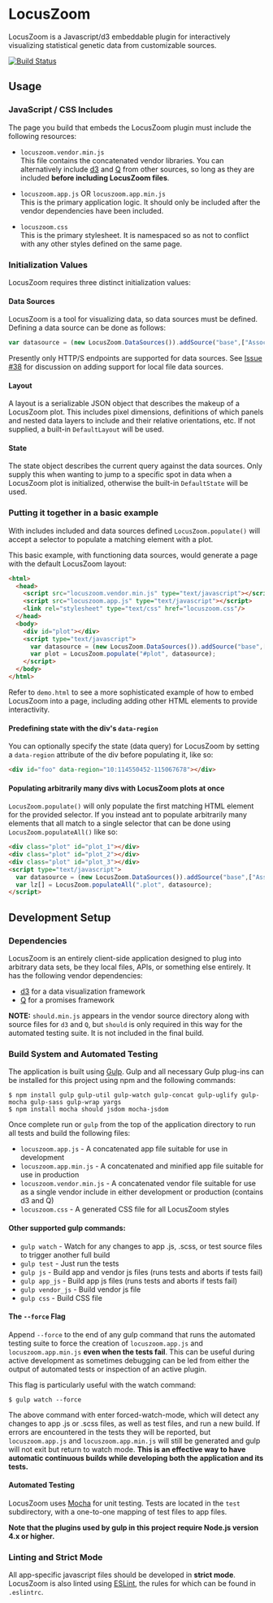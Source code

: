 # LocusZoom

LocusZoom is a Javascript/d3 embeddable plugin for interactively visualizing statistical genetic data from customizable sources.

[![Build Status](https://api.travis-ci.org/statgen/locuszoom.svg?branch=master)](https://api.travis-ci.org/statgen/locuszoom)

## Usage

### JavaScript / CSS Includes

The page you build that embeds the LocusZoom plugin must include the following resources:

* `locuszoom.vendor.min.js`  
  This file contains the concatenated vendor libraries. You can alternatively include [d3](http://d3js.org/) and [Q](https://github.com/kriskowal/q) from other sources, so long as they are included **before including LocusZoom files**.  

* `locuszoom.app.js` OR `locuszoom.app.min.js`  
  This is the primary application logic. It should only be included after the vendor dependencies have been included.  

* `locuszoom.css`  
  This is the primary stylesheet. It is namespaced so as not to conflict with any other styles defined on the same page.

### Initialization Values

LocusZoom requires three distinct initialization values:

#### Data Sources

LocusZoom is a tool for visualizing data, so data sources must be defined. Defining a data source can be done as follows:

```javascript
var datasource = (new LocusZoom.DataSources()).addSource("base",["AssociationLZ", "http://myapi.com/"]);
```

Presently only HTTP/S endpoints are supported for data sources. See [Issue #38](https://github.com/statgen/locuszoom/issues/38) for discussion on adding support for local file data sources.

#### Layout

A layout is a serializable JSON object that describes the makeup of a LocusZoom plot. This includes pixel dimensions, definitions of which panels and nested data layers to include and their relative orientations, etc. If not supplied, a built-in `DefaultLayout` will be used.

#### State

The state object describes the current query against the data sources. Only supply this when wanting to jump to a specific spot in data when a LocusZoom plot is initialized, otherwise the built-in `DefaultState` will be used.

### Putting it together in a basic example

With includes included and data sources defined `LocusZoom.populate()` will accept a selector to populate a matching element with a plot.

This basic example, with functioning data sources, would generate a page with the default LocusZoom layout:

```html
<html>
  <head>
    <script src="locuszoom.vendor.min.js" type="text/javascript"></script>
    <script src="locuszoom.app.js" type="text/javascript"></script>
    <link rel="stylesheet" type="text/css" href="locuszoom.css"/>
  </head>
  <body>
    <div id="plot"></div>
    <script type="text/javascript">
      var datasource = (new LocusZoom.DataSources()).addSource("base",["AssociationLZ", "http://myapi.com/"]);
      var plot = LocusZoom.populate("#plot", datasource); 
    </script>
  </body>
</html>
```

Refer to `demo.html` to see a more sophisticated example of how to embed LocusZoom into a page, including adding other HTML elements to provide interactivity.

#### Predefining state with the div's `data-region`

You can optionally specify the state (data query) for LocusZoom by setting a `data-region` attribute of the div before populating it, like so:

```html
<div id="foo" data-region="10:114550452-115067678"></div>
```

#### Populating arbitrarily many divs with LocusZoom plots at once

`LocusZoom.populate()` will only populate the first matching HTML element for the provided selector. If you instead ant to populate arbitrarily many elements that all match to a single selector that can be done using `LocusZoom.populateAll()` like so:

```html
<div class="plot" id="plot_1"></div>
<div class="plot" id="plot_2"></div>
<div class="plot" id="plot_3"></div>
<script type="text/javascript">
  var datasource = (new LocusZoom.DataSources()).addSource("base",["AssociationLZ", "http://myapi.com/"]);
  var lz[] = LocusZoom.populateAll(".plot", datasource); 
</script>
```

## Development Setup

### Dependencies

LocusZoom is an entirely client-side application designed to plug into arbitrary data sets, be they local files, APIs, or something else entirely. It has the following vendor dependencies:

* [d3](http://d3js.org/) for a data visualization framework
* [Q](https://github.com/kriskowal/q) for a promises framework

**NOTE:** `should.min.js` appears in the vendor source directory along with source files for `d3` and `Q`, but `should` is only required in this way for the automated testing suite. It is not included in the final build.

### Build System and Automated Testing

The application is built using [Gulp](http://gulpjs.com/). Gulp and all necessary Gulp plug-ins can be installed for this project using npm and the following commands:

```
$ npm install gulp gulp-util gulp-watch gulp-concat gulp-uglify gulp-mocha gulp-sass gulp-wrap yargs
$ npm install mocha should jsdom mocha-jsdom
```

Once complete run or `gulp` from the top of the application directory to run all tests and build the following files:

* `locuszoom.app.js` - A concatenated app file suitable for use in development
* `locuszoom.app.min.js` - A concatenated and minified app file suitable for use in production
* `locuszoom.vendor.min.js` - A concatenated vendor file suitable for use as a single vendor include in either development or production (contains d3 and Q)
* `locuszoom.css` - A generated CSS file for all LocusZoom styles

#### Other supported gulp commands:

* `gulp watch` - Watch for any changes to app .js, .scss, or test source files to trigger another full build
* `gulp test` - Just run the tests
* `gulp js` - Build app and vendor js files (runs tests and aborts if tests fail)
* `gulp app_js` - Build app js files (runs tests and aborts if tests fail)
* `gulp vendor_js` - Build vendor js file
* `gulp css` - Build CSS file

#### The `--force` Flag

Append `--force` to the end of any gulp command that runs the automated testing suite to force the creation of `locuszoom.app.js` and `locuszoom.app.min.js` **even when the tests fail**. This can be useful during active development as sometimes debugging can be led from either the output of automated tests or inspection of an active plugin.

This flag is particularly useful with the watch command:

`$ gulp watch --force`

The above command with enter forced-watch-mode, which will detect any changes to app .js or .scss files, as well as test files, and run a new build. If errors are encountered in the tests they will be reported, but `locuszoom.app.js` and `locuszoom.app.min.js` will still be generated and gulp will not exit but return to watch mode. **This is an effective way to have automatic continuous builds while developing both the application and its tests.**

#### Automated Testing

LocusZoom uses [Mocha](https://mochajs.org/) for unit testing. Tests are located in the `test` subdirectory, with a one-to-one mapping of test files to app files.

**Note that the plugins used by gulp in this project require Node.js version 4.x or higher.**

### Linting and Strict Mode

All app-specific javascript files should be developed in **strict mode**. LocusZoom is also linted using [ESLint](http://eslint.org/), the rules for which can be found in `.eslintrc`.


